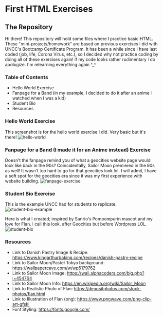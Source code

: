 # First HTML Exercises

## The Repository
Hi there! This repository will hold some files where I practice basic HTML. These "mini-projects/homework" are based on previous exercises I did with UNCC's Bootcamp Certificate Program. It has been a while since I have last coded (job, life, Corona Virus, etc.), so I decided why not practice coding by doing all of these exercises again! If my code looks rather rudimentary I do apologize. I'm relearning everything again ^_^ 


### Table of Contents
* Hello World Exercise 
* Fanpage for a Band (in my example, I decided to do it after an anime I watched when I was a kid) 
* Student Bio 
* Resources


###  Hello World Exercise
This screenshot is for the hello world exercise I did. Very basic but it's there! 
![hello-world](https://user-images.githubusercontent.com/66345751/84714486-c9b16980-af3b-11ea-8fe5-3acd6a41d600.JPG)


### Fanpage for a Band (I made it for an Anime instead) Exercise
Doesn't the fanpage remind you of what a geocities website page would look like back in the 90s? Coincidentally, Sailor Moon premiered in the 90s as well! It wasn't too hard to go for that geocities look lol. I will admit, I have a soft spot for the geocities era since it was my first experience with website building. 
![fanpage-exercise](https://user-images.githubusercontent.com/66345751/84714961-324d1600-af3d-11ea-9f96-e10eb2120593.JPG)


### Student Bio Exercise 
This is the example UNCC had for students to replicate. 
![student-bio-example](https://user-images.githubusercontent.com/66345751/84715736-5d386980-af3f-11ea-815c-e7b31411abc3.JPG)

Here is what I created; inspired by Sanrio's Pompompurin mascot and my love for Flan. I call this look, after Geocities but before Wordpress LOL. 
![student-bio](https://user-images.githubusercontent.com/66345751/84840047-8410a180-b00c-11ea-8af6-f69ca6e4a24e.JPG)


### Resources 
- Link to Danish Pastry Image & Recipe: https://www.kingarthurbaking.com/recipes/danish-pastry-recipe
- Link to Sailor Moon/Pastel Tokyo background: https://wallpapercave.com/w/wp5179762
- Link to Sailor Moon Image: https://wall.alphacoders.com/big.php?i=454764
- Link to Sailor Moon Info: https://en.wikipedia.org/wiki/Sailor_Moon
- Link to Realistic Photo of Flan: https://depositphotos.com/stock-photos/flan.html
- Link to Illustration of Flan (png): https://www.pngwave.com/png-clip-art-gfski
- Font Styling: https://fonts.google.com/ 
